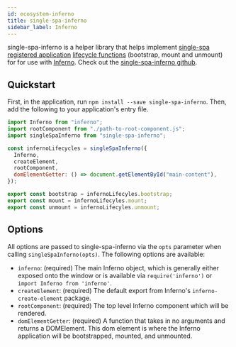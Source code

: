 ```yaml
---
id: ecosystem-inferno
title: single-spa-inferno
sidebar_label: Inferno
---
```


single-spa-inferno is a helper library that helps implement [single-spa registered application](configuration#registering-applications) [lifecycle functions](building-applications.md#registered-application-lifecycle) (bootstrap, mount and unmount) for for use with [Inferno](https://infernojs.org/). Check out the [single-spa-inferno github](https://github.com/single-spa/single-spa-inferno).

## Quickstart

First, in the application, run `npm install --save single-spa-inferno`. Then, add the following to your application's entry file.

```js
import Inferno from "inferno";
import rootComponent from "./path-to-root-component.js";
import singleSpaInferno from "single-spa-inferno";

const infernoLifecycles = singleSpaInferno({
  Inferno,
  createElement,
  rootComponent,
  domElementGetter: () => document.getElementById("main-content"),
});

export const bootstrap = infernoLifecyles.bootstrap;
export const mount = infernoLifecyles.mount;
export const unmount = infernoLifecyles.unmount;
```

## Options

All options are passed to single-spa-inferno via the `opts` parameter when calling `singleSpaInferno(opts)`. The following options are available:

- `inferno`: (required) The main Inferno object, which is generally either exposed onto the window or is available via `require('inferno')` or `import Inferno from 'inferno'`.
- `createElement`: (required) The default export from Inferno's `inferno-create-element` package.
- `rootComponent`: (required) The top level Inferno component which will be rendered.
- `domElementGetter`: (required) A function that takes in no arguments and returns a DOMElement. This dom element is where the Inferno application will be bootstrapped, mounted, and unmounted.
